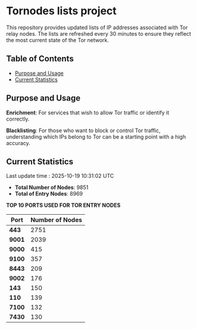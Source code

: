 # Tornodes lists project

This repository provides updated lists of IP addresses associated with Tor relay nodes. The lists are refreshed every 30 minutes to ensure they reflect the most current state of the Tor network.

## Table of Contents

- [Purpose and Usage](#purpose-and-usage)
- [Current Statistics](#current-statistics)


## Purpose and Usage

**Enrichment**: For services that wish to allow Tor traffic or identify it correctly.

**Blacklisting**: For those who want to block or control Tor traffic, understanding which IPs belong to Tor can be a starting point with a high accuracy.

## Current Statistics

Last update time : 2025-10-19 10:31:02 UTC

- **Total Number of Nodes**: 9851
- **Total of Entry Nodes**: 8969

**TOP 10 PORTS USED FOR TOR ENTRY NODES**

| **Port** | **Number of Nodes** |
|------|-----------------|
| **443**   | 2751  |
| **9001**   | 2039  |
| **9000**   | 415  |
| **9100**   | 357  |
| **8443**   | 209  |
| **9002**   | 176  |
| **143**   | 150  |
| **110**   | 139  |
| **7100**   | 132  |
| **7430**   | 130  |

